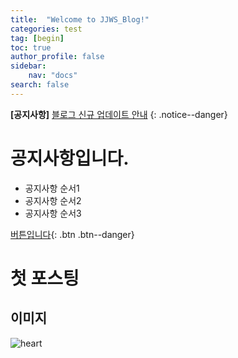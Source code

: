 ```yaml
---
title:  "Welcome to JJWS_Blog!"
categories: test
tag: [begin]
toc: true
author_profile: false
sidebar:
    nav: "docs"
search: false
---
```


**[공지사항]** [블로그 신규 업데이트 안내](https://mmistakes.github.io/minimal-mistakes/docs/quick-start-guide/)
{: .notice--danger}

<div class="notice--success">
<h1>공지사항입니다.</h1>
<ul>
    <li>공지사항 순서1</li>
    <li>공지사항 순서2</li>
    <li>공지사항 순서3</li>
</ul>
</div>

[버튼입니다](https://google.com){: .btn .btn--danger}

# 첫 포스팅



## 이미지

![heart](../../images/2021-10-24-first/heart.jpg)

